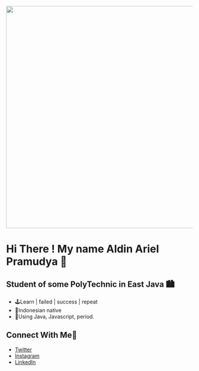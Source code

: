 <p align = "center">
  <img
       width = "600"
       src = "https://i.pinimg.com/originals/9b/c0/31/9bc031ded28a4eccb4a3f1df621ff84d.png"
       >
</p>

# Hi There ! My name Aldin Ariel Pramudya 👋

## Student of some PolyTechnic in East Java 🏙
- 🕹Learn | failed | success | repeat
- 🌱Indonesian native
- 🔭Using Java, Javascript, period.

## Connect With Me📲
- [Twitter](https://twitter.com/aldinpramudya)
- [Instagram](https://instagram.com/aldin.pramudya)
- [LinkedIn](https://www.linkedin.com/in/aldin-ariel-pramudya-832037238/)

